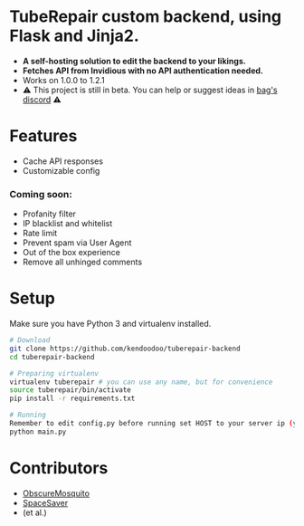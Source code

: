 # TubeRepair custom backend, using Flask and Jinja2.
- __A self-hosting solution to edit the backend to your likings.__
- __Fetches API from Invidious with no API authentication needed.__
- Works on 1.0.0 to 1.2.1
- ⚠️ This project is still in beta. You can help or suggest ideas in [bag's discord](https://discord.bag-xml.com) ⚠️

# Features
- Cache API responses
- Customizable config

### Coming soon:
- Profanity filter
- IP blacklist and whitelist
- Rate limit
- Prevent spam via User Agent
- Out of the box experience
- Remove all unhinged comments

# Setup
Make sure you have Python 3 and virtualenv installed.
```bash
# Download
git clone https://github.com/kendoodoo/tuberepair-backend
cd tuberepair-backend

# Preparing virtualenv
virtualenv tuberepair # you can use any name, but for convenience
source tuberepair/bin/activate
pip install -r requirements.txt

# Running
Remember to edit config.py before running set HOST to your server ip (yes i havent think anything better)
python main.py
```

# Contributors

- [ObscureMosquito](https://github.com/ObscureMosquito)
- [SpaceSaver](https://github.com/SpaceSaver)
- (et al.)
